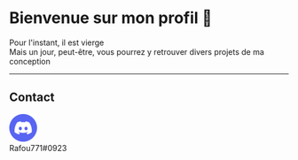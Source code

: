 <h1> Bienvenue sur mon profil 👋</h1>
Pour l'instant, il est vierge</br>
Mais un jour, peut-être, vous pourrez y retrouver divers projets de ma conception
<hr>

<h2>Contact</h2>

<div align="left">
    <img src="./imgs/Discord.png" alt="Logo discord.com"> 
    <!--<a href="https://myanimelist.net/profile/Rafou771" target="_blank">
        <img src="./imgs/MAL.png"
            alt="Logo myanimelist.net">
    </a>-->
</div>
Rafou771#0923
